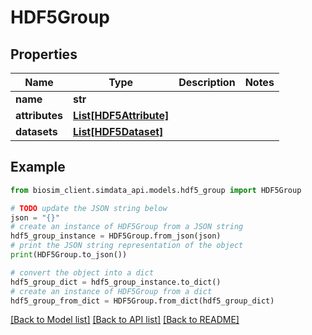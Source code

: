 # HDF5Group


## Properties

Name | Type | Description | Notes
------------ | ------------- | ------------- | -------------
**name** | **str** |  | 
**attributes** | [**List[HDF5Attribute]**](HDF5Attribute.md) |  | 
**datasets** | [**List[HDF5Dataset]**](HDF5Dataset.md) |  | 

## Example

```python
from biosim_client.simdata_api.models.hdf5_group import HDF5Group

# TODO update the JSON string below
json = "{}"
# create an instance of HDF5Group from a JSON string
hdf5_group_instance = HDF5Group.from_json(json)
# print the JSON string representation of the object
print(HDF5Group.to_json())

# convert the object into a dict
hdf5_group_dict = hdf5_group_instance.to_dict()
# create an instance of HDF5Group from a dict
hdf5_group_from_dict = HDF5Group.from_dict(hdf5_group_dict)
```
[[Back to Model list]](../README.md#documentation-for-models) [[Back to API list]](../README.md#documentation-for-api-endpoints) [[Back to README]](../README.md)


